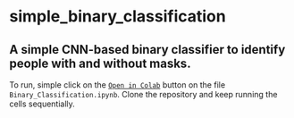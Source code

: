 # simple_binary_classification

## A simple CNN-based binary classifier to identify people with and without masks. 

To run, simple click on the [`Open in Colab`](https://camo.githubusercontent.com/84f0493939e0c4de4e6dbe113251b4bfb5353e57134ffd9fcab6b8714514d4d1/68747470733a2f2f636f6c61622e72657365617263682e676f6f676c652e636f6d2f6173736574732f636f6c61622d62616467652e737667) button on the file `Binary_Classification.ipynb`. Clone the repository and keep running the cells sequentially.  
